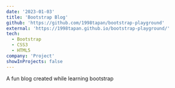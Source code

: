 ```yaml
---
date: '2023-01-03'
title: 'Bootstrap Blog'
github: 'https://github.com/1998tapan/bootstrap-playground'
external: 'https://1998tapan.github.io/bootstrap-playground/'
tech:
  - Bootstrap
  - CSS3
  - HTML5
company: 'Project'
showInProjects: false
---
```

A fun blog created while learning bootstrap
